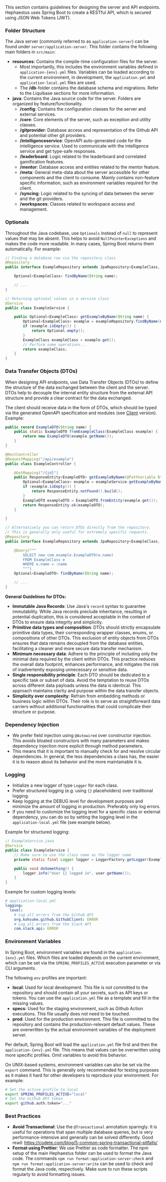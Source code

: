 This section contains guidelines for designing the server and API endpoints. Hephaestus uses Spring Boot to create a RESTful API, which is secured using JSON Web Tokens (JWT).

### Folder Structure

The Java server (commonly referred to as `application-server`) can be found under `server/application-server`. This folder contains the following main folders in `src/main`:

- **resources**: Contains the compile-time configuration files for the server. 
  - Most importantly, this includes the environment variables defined in `application-{env}.yml` files. Variables can be loaded according to the current environment, in development, the `application.yml` and `application-local.yml` files are used.
  - The **/db**-folder contains the database schema and migrations. Refer to the Liquibase sections for more information.
- **java**: Contains the Java source code for the server. Folders are organized by feature/functionality.
  - **/config**: Contains the configuration classes for the server and external services.
  - **/core**: Core elements of the server, such as exception and utility classes.
  - **/gitprovider**: Database access and representation of the Github API and potential other git providers.
  - **/intelligenceservice**: OpenAPI auto-generated code for the intelligence service. Used to communicate with the intelligence service and get type-safe responses.
  - **/leaderboard**: Logic related to the leaderboard and correlated gamification features.
  - **/mentor**: Database access and entities related to the mentor feature.
  - **/meta**: General meta-data about the server accessible for other components and the client to consume. Mainly contains non-feature specific information, such as environment variables required for the client.
  - **/syncing**: Logic related to the syncing of data between the server and the git providers.
  - **/workspaces**: Classes related to workspace access and management.

### Optionals

Throughout the Java codebase, use `Optionals` instead of `null` to represent values that may be absent. This helps to avoid `NullPointerExceptions` and makes the code more readable. In many cases, Spring Boot returns them automatically. For example:

```java
// Finding a database row via the repository class
@Repository
public interface ExampleRepository extends JpaRepository<ExampleClass, Long> {

    Optional<ExampleClass> findByName(String name);

    // ...
}

// Returning optional values in a service class
@Service
public class ExampleService {

    public Optional<ExampleClass> getExampleByName(String name) {
        Optional<ExampleClass> example = exampleRepository.findByName(name);
        if (example.isEmpty()) {
            return Optional.empty();
        }
        ExampleClass exampleClass = example.get();
        // Perform some operations...
        return exampleClass;
    }
}
```

### Data Transfer Objects (DTOs)

When designing API endpoints, use Data Transfer Objects (DTOs) to define the structure of the data exchanged between the client and the server. DTOs help to decouple the internal entity structure from the external API structure and provide a clear contract for the data exchanged.

The client should receive data in the form of DTOs, which should be typed via the generated OpenAPI specification and modules (see [Client](./index.md#client-side-data-handling) version). Example:

```java
public record ExampleDTO(String name) {
    public static ExampleDTO fromExampleClass(ExampleClass example) {
        return new ExampleDTO(example.getName());
    }
}

@RestController
@RequestMapping("/api/example")
public class ExampleController {

    @GetMapping("/{id}")
    public ResponseEntity<ExampleDTO> getExampleByName(@PathVariable String name) {
        Optional<ExampleClass> example = exampleService.getExampleByName(name);
        if (example.isEmpty()) {
            return ResponseEntity.notFound().build();
        }
        ExampleDTO exampleDTO = ExampleDTO.fromEntity(example.get());
        return ResponseEntity.ok(exampleDTO);
    }

}

// Alternatively you can return DTOs directly from the repository. 
// This is generally only useful for extremely specific requests.
@Repository
public interface ExampleRepository extends JpaRepository<ExampleClass, Long> {

    @Query("""
        SELECT new com.example.ExampleDTO(e.name) 
        FROM ExampleClass e 
        WHERE e.name = :name
        """)
    Optional<ExampleDTO> findByName(String name);

    // ...
}
```

**General Guidelines for DTOs:**

- **Immutable Java Records**: Use Java's `record` syntax to guarantee immutability. While Java records preclude inheritance, resulting in potential duplication, this is considered acceptable in the context of DTOs to ensure data integrity and simplicity.
- **Primitive data types and composition**: DTOs should strictly encapsulate primitive data types, their corresponding wrapper classes, enums, or compositions of other DTOs. This exclusion of entity objects from DTOs ensures that data remains decoupled from the database entities, facilitating a cleaner and more secure data transfer mechanism.
- **Minimum necessary data**: Adhere to the principle of including only the minimal data required by the client within DTOs. This practice reduces the overall data footprint, enhances performance, and mitigates the risk of inadvertently exposing unnecessary or sensitive data.
- **Single responsibility principle**: Each DTO should be dedicated to a specific task or subset of data. Avoid the temptation to reuse DTOs across different data payloads unless the data is identical. This approach maintains clarity and purpose within the data transfer objects.
- **Simplicity over complexity**: Refrain from embedding methods or business logic within DTOs. Their role is to serve as straightforward data carriers without additional functionalities that could complicate their structure or purpose.

### Dependency Injection

- We prefer field injection using `@Autowired` over constructor injection. This avoids bloated constructors with many parameters and makes dependency injection more explicit through method parameters.
- This means that it is important to manually check for and resolve circular dependencies. In general, the less dependencies a class has, the easier it is to reason about its behavior and the more maintainable it is.

### Logging

- Initialize a new logger of type `Logger` for each class.
- Prefer structured logging (e.g. using `{}` placeholders) over traditional logging.
- Keep logging at the DEBUG level for development purposes and minimize the amount of logging in production. Preferably only log errors.
- If you need to customize the logging level for a specific class or external dependency, you can do so by setting the logging level in the `application-local.yml` file (see example below).

Example for structured logging:

```java
// ExampleService.java
@Service
public class ExampleService {
    // Make sure to use the class name as the logger name
    private static final Logger logger = LoggerFactory.getLogger(ExampleService.class);

    public void doSomething() {
        logger.info("User {} logged in", user.getName());
    }
}
```

Example for custom logging levels:

```yaml
# application-local.yml
logging:
  level:
    # Log all errors from the Github API
    org.kohsuke.github.GithubClient: ERROR
    # Log all errors from the Slack API
    com.slack.api: ERROR
```

### Environment Variables

In Spring Boot, environment variables are found in the `application-{env}.yml` files. Which files are loaded depends on the current environment, which can be set via the `SPRING_PROFILES_ACTIVE` execution parameter or via CLI arguments.

The following `env` profiles are important:

- **local**: Used for local development. This file is not committed to the repository and should contain all your secrets, such as API keys or tokens. You can use the `application.yml` file as a template and fill in the missing values.
- **specs**: Used for the staging environment, such as Github Action executions. This file usually does not need to be touched.
- **prod**: Used for the production environment. This file is committed to the repository and contains the production-relevant default values. These are overwritten by the actual environment variables of the deployment server.

Per default, Spring Boot will load the `application.yml` file first and then the `application-{env}.yml` file. This means that values can be overwritten using more specific profiles. Omit variables to avoid this behavior.

On UNIX-based systems, environment variables can also be set via the `export` command. This is generally only recommended for testing purposes as it makes it hard for other developers to reproduce your environment. For example:

```bash
# Set the active profile to local
export SPRING_PROFILES_ACTIVE="local"
# Set the Github API token
export github.auth.token="..."
```

### Best Practices

- **Avoid Transactional**: Use the `@Transactional` annotation sparingly. It is useful for operations that span multiple database queries, but is very performance-intensive and generally can be solved differently. Good read: https://codete.com/blog/5-common-spring-transactional-pitfalls/
- **Format using Prettier**: We use Prettier as code formatter. The npm setup of the main Hephaestus folder can be used to format the Java code. The commands `npm run format:application-server:check` and `npm run format:application-server:write` can be used to check and format the Java code, respectively. Make sure to run these scripts regularly to avoid formatting issues. 